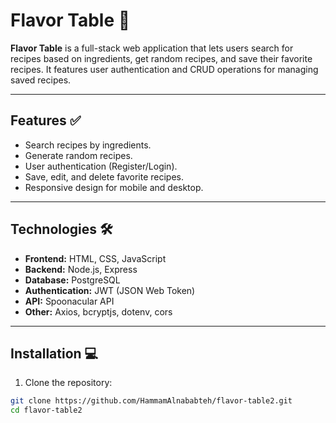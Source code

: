 # Flavor Table 🍲

**Flavor Table** is a full-stack web application that lets users search for recipes based on ingredients, get random recipes, and save their favorite recipes. It features user authentication and CRUD operations for managing saved recipes.

---

## Features ✅

- Search recipes by ingredients.
- Generate random recipes.
- User authentication (Register/Login).
- Save, edit, and delete favorite recipes.
- Responsive design for mobile and desktop.

---

## Technologies 🛠️

- **Frontend:** HTML, CSS, JavaScript
- **Backend:** Node.js, Express
- **Database:** PostgreSQL
- **Authentication:** JWT (JSON Web Token)
- **API:** Spoonacular API
- **Other:** Axios, bcryptjs, dotenv, cors

---

## Installation 💻

1. Clone the repository:

```bash
git clone https://github.com/HammamAlnababteh/flavor-table2.git
cd flavor-table2
